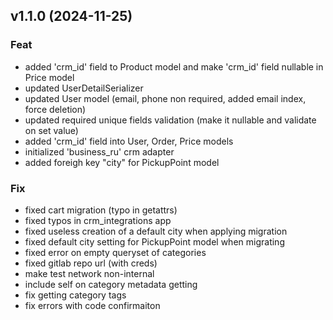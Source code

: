 ## v1.1.0 (2024-11-25)

### Feat

- added 'crm_id' field to Product model and make 'crm_id' field nullable in Price model
- updated UserDetailSerializer
- updated User model (email, phone non required, added email index, force deletion)
- updated required unique fields validation (make it nullable and validate on set value)
- added 'crm_id' field into User, Order, Price models
- initialized 'business_ru' crm adapter
- added foreigh key "city" for PickupPoint model


### Fix

- fixed cart migration (typo in getattrs)
- fixed typos in crm_integrations app
- fixed useless creation of a default city when applying migration
- fixed default city setting for PickupPoint model when migrating
- fixed error on empty queryset of categories
- fixed gitlab repo url (with creds)
- make test network non-internal
- include self on category metadata getting
- fix getting category tags
- fix errors with code confirmaiton

